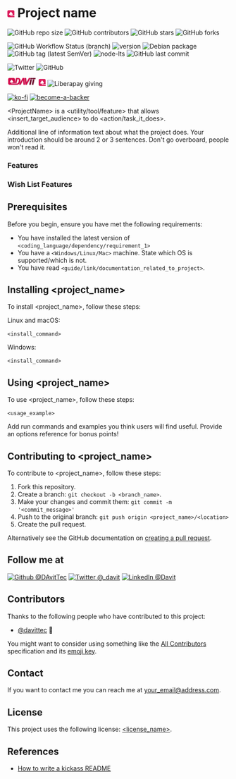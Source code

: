 # [<img src="https://github.com/DavitTec/DavitTec/blob/master/logo/logo.svg" alt="Davit" width="16"/>](https://github.com/DavitTec) Project name

<!--- These are examples. See https://shields.io for others or to customize this set of shields. You might want to include dependencies, project status and licence info here --->
 ![GitHub repo size](https://img.shields.io/github/repo-size/DavitTec/Package_Template)
![GitHub contributors](https://img.shields.io/github/contributors/DavitTec/Package_Template)
![GitHub stars](https://img.shields.io/github/stars/DavitTec/Package_Template?style=social)
![GitHub forks](https://img.shields.io/github/forks/DavitTec/Package_Template?style=social)

<!--- Version & Git Hub Pages --->
![GitHub Workflow Status (branch)](https://img.shields.io/github/workflow/status/DavitTec/Package_Template/pages%20build%20and%20deployment/gh-pages)
![version](https://img.shields.io/badge/build-0.0.1-red?style=social)
![Debian package](https://img.shields.io/debian/v/bash/unstable?color=red&label=bash&style=social)
![GitHub tag (latest SemVer)](https://img.shields.io/github/v/tag/DavitTec/Package_Template?label=version&logo=davit&sort=semver)
![node-lts](https://img.shields.io/node/v/Package_Template?color=%23750e35&style=social)
![GitHub last commit](https://img.shields.io/github/last-commit/davittec/Package_Template?color=%23750e35&style=social)

<!--- supporters --->
![Twitter](https://img.shields.io/twitter/follow/_davit?style=social)
![GitHub](https://img.shields.io/github/followers/davittec?style=social)

<!--- FUNDING --->
<a href="https://davit.ie/"><img border="0" alt="DAVIT" src="https://raw.githubusercontent.com/DavitTec/dotfiles/master/img/DAVIT2.png" height="20"></a>
[<img src="https://github.com/DavitTec/DavitTec/blob/master/logo/logo.svg" alt="Davit" width="16"/>](https://github.com/DavitTec)   ![Liberapay giving](https://img.shields.io/liberapay/gives/DavitTec?color=dc1c5c&label=giving&logo=https%3A%2F%2Fgithub.com%2FDavitTec%2Fdavittec.github.io%2Fblob%2Fmaster%2Fassets%2Fimg%2Ffavicon.svg&style=social)

[![ko-fi](https://ko-fi.com/img/githubbutton_sm.svg)](https://ko-fi.com/DavitTec)
[![become-a-backer](https://opencollective.com/fileit/backers.svg?width=890)](https://opencollective.com/fileit#backers)

\<ProjectName> is a <utility/tool/feature> that allows <insert_target_audience> to do <action/task_it_does>.

Additional line of information text about what the project does. Your introduction should be around 2 or 3 sentences. Don't go overboard, people won't read it.
### Features
  
### Wish List Features
  
## Prerequisites

Before you begin, ensure you have met the following requirements:
<!--- These are just example requirements. Add, duplicate or remove as required --->
* You have installed the latest version of `<coding_language/dependency/requirement_1>`
* You have a `<Windows/Linux/Mac>` machine. State which OS is supported/which is not.
* You have read `<guide/link/documentation_related_to_project>`.

## Installing <project_name>

To install <project_name>, follow these steps:

Linux and macOS:
```
<install_command>
```

Windows:
```
<install_command>
```
## Using <project_name>

To use <project_name>, follow these steps:

```
<usage_example>
```

Add run commands and examples you think users will find useful. Provide an options reference for bonus points!

## Contributing to <project_name>
<!--- If your README is long or you have some specific process or steps you want contributors to follow, consider creating a separate CONTRIBUTING.md file--->
To contribute to <project_name>, follow these steps:

1. Fork this repository.
2. Create a branch: `git checkout -b <branch_name>`.
3. Make your changes and commit them: `git commit -m '<commit_message>'`
4. Push to the original branch: `git push origin <project_name>/<location>`
5. Create the pull request.

Alternatively see the GitHub documentation on [creating a pull request](https://help.github.com/en/github/collaborating-with-issues-and-pull-requests/creating-a-pull-request).
  
## Follow me at
<a href="https://github.com/DavitTec/"><img alt="Github @DAvitTec" src="https://img.shields.io/static/v1?logo=github&message=Github&color=black&style=flat-square&label=" /></a> <a href="https://twitter.com/_davit/"><img alt="Twitter @_davit" src="https://img.shields.io/static/v1?logo=twitter&message=Twitter&color=black&style=flat-square&label=" /></a> <a href="https://www.linkedin.com/company/davit/about/"><img alt="LinkedIn @Davit" src="https://img.shields.io/static/v1?logo=linkedin&message=LinkedIn&color=black&style=flat-square&label=&link=https://twitter.com/_davit" /></a>


## Contributors

Thanks to the following people who have contributed to this project:

* [@davittec](https://github.com/davittec) 📖

You might want to consider using something like the [All Contributors](https://github.com/all-contributors/all-contributors) specification and its [emoji key](https://allcontributors.org/docs/en/emoji-key).

## Contact

If you want to contact me you can reach me at <your_email@address.com>.

## License
<!--- If you're not sure which open license to use see https://choosealicense.com/--->

This project uses the following license: [<license_name>](<link>).

  
##  References
 * [How to write a kickass README](https://dev.to/scottydocs/how-to-write-a-kickass-readme-5af9)
  
  
